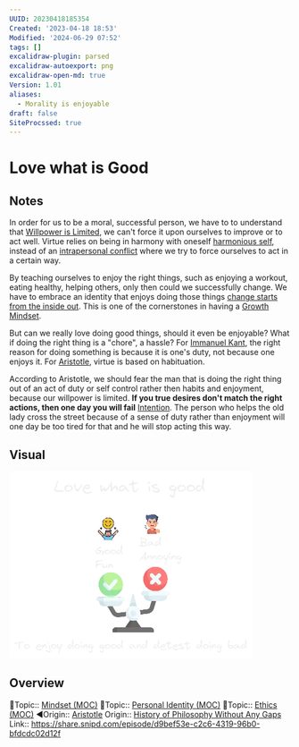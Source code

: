 ```yaml
---
UUID: 20230418185354
Created: '2023-04-18 18:53'
Modified: '2024-06-29 07:52'
tags: []
excalidraw-plugin: parsed
excalidraw-autoexport: png
excalidraw-open-md: true
Version: 1.01
aliases:
  - Morality is enjoyable
draft: false
SiteProcssed: true
---
```


# Love what is Good

## Notes

In order for us to be a moral, successful person, we have to to understand that [Willpower is Limited](/notes/willpower-is-limited.md), we can't force it upon ourselves to improve or to act well. Virtue relies on being in harmony with oneself [harmonious self](/notes/harmonious-self.md), instead of an [intrapersonal conflict](/notes/a-person-is-a-community.md) where we try to force ourselves to act in a certain way.

By teaching ourselves to enjoy the right things, such as enjoying a workout, eating healthy, helping others, only then could we successfully change. We have to embrace an identity that enjoys doing those things [change starts from the inside out](/notes/change-starts-from-the-inside-out.md). This is one of the cornerstones in having a [Growth Mindset](/notes/growth-mindset.md).

But can we really love doing good things, should it even be enjoyable? What if doing the right thing is a "chore", a hassle? For [Immanuel Kant](/notes/immanuel-kant-philosopher.md), the right reason for doing something is because it is one's duty, not because one enjoys it. For [Aristotle](/notes/aristotle-philosopher.md), virtue is based on habituation.

According to Aristotle, we should fear the man that is doing the right thing out of an act of duty or self control rather then habits and enjoyment, because our willpower is limited. **If you true desires don't match the right actions, then one day you will fail** [Intention](/notes/intention.md). The person who helps the old lady cross the street because of a sense of duty rather than enjoyment will one day be too tired for that and he will stop acting this way.

## Visual

![Love what is good.webp](/notes/love-what-is-good.webp)

## Overview
🔼Topic:: [Mindset (MOC)](/mocs/mindset-moc.md)
🔼Topic:: [Personal Identity (MOC)](/mocs/personal-identity-moc.md)
🔼Topic:: [Ethics (MOC)](/mocs/ethics-moc.md)
◀Origin:: [Aristotle](/notes/aristotle-philosopher.md) 
Origin:: [History of Philosophy Without Any Gaps](/notes/history-of-philosophy-without-any-gaps.md)
Link:: https://share.snipd.com/episode/d9bef53e-c2c6-4319-96b0-bfdcdc02d12f
